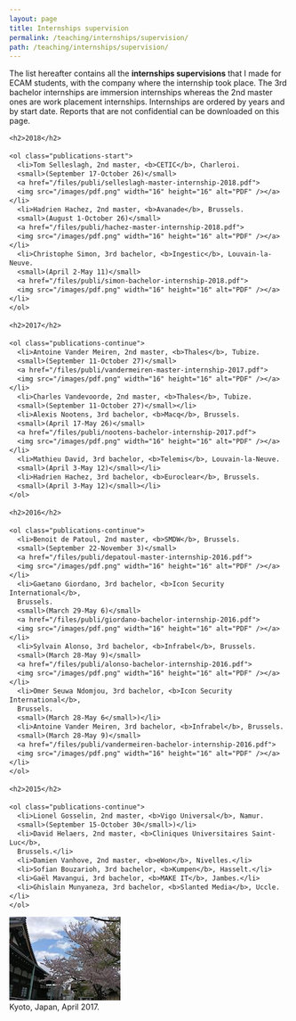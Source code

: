 ```yaml
---
layout: page
title: Internships supervision
permalink: /teaching/internships/supervision/
path: /teaching/internships/supervision/
---
```


<div class="page-col-wrapper">
  <div class="page-col page-col-1">
    <p>The list hereafter contains all the <b>internships supervisions</b> that
    I made for ECAM students, with the company where the internship took place.
    The 3rd bachelor internships are immersion internships whereas the 2nd
    master ones are work placement internships. Internships are ordered by
    years and by start date. Reports that are not confidential can be
    downloaded on this page.</p>

    <h2>2018</h2>

    <ol class="publications-start">
      <li>Tom Selleslagh, 2nd master, <b>CETIC</b>, Charleroi.
      <small>(September 17-October 26)</small>
      <a href="/files/publi/selleslagh-master-internship-2018.pdf">
      <img src="/images/pdf.png" width="16" height="16" alt="PDF" /></a></li>
      <li>Hadrien Hachez, 2nd master, <b>Avanade</b>, Brussels.
      <small>(August 1-October 26)</small>
      <a href="/files/publi/hachez-master-internship-2018.pdf">
      <img src="/images/pdf.png" width="16" height="16" alt="PDF" /></a></li>
      <li>Christophe Simon, 3rd bachelor, <b>Ingestic</b>, Louvain-la-Neuve.
      <small>(April 2-May 11)</small>
      <a href="/files/publi/simon-bachelor-internship-2018.pdf">
      <img src="/images/pdf.png" width="16" height="16" alt="PDF" /></a></li>
    </ol>

    <h2>2017</h2>

    <ol class="publications-continue">
      <li>Antoine Vander Meiren, 2nd master, <b>Thales</b>, Tubize.
      <small>(September 11-October 27)</small>
      <a href="/files/publi/vandermeiren-master-internship-2017.pdf">
      <img src="/images/pdf.png" width="16" height="16" alt="PDF" /></a></li>
      <li>Charles Vandevoorde, 2nd master, <b>Thales</b>, Tubize.
      <small>(September 11-October 27)</small></li>
      <li>Alexis Nootens, 3rd bachelor, <b>Macq</b>, Brussels.
      <small>(April 17-May 26)</small>
      <a href="/files/publi/nootens-bachelor-internship-2017.pdf">
      <img src="/images/pdf.png" width="16" height="16" alt="PDF" /></a></li>
      <li>Mathieu David, 3rd bachelor, <b>Telemis</b>, Louvain-la-Neuve.
      <small>(April 3-May 12)</small></li>
      <li>Hadrien Hachez, 3rd bachelor, <b>Euroclear</b>, Brussels.
      <small>(April 3-May 12)</small></li>
    </ol>

    <h2>2016</h2>

    <ol class="publications-continue">
      <li>Benoit de Patoul, 2nd master, <b>SMDW</b>, Brussels.
      <small>(September 22-November 3)</small>
      <a href="/files/publi/depatoul-master-internship-2016.pdf">
      <img src="/images/pdf.png" width="16" height="16" alt="PDF" /></a></li>
      <li>Gaetano Giordano, 3rd bachelor, <b>Icon Security International</b>,
      Brussels.
      <small>(March 29-May 6)</small>
      <a href="/files/publi/giordano-bachelor-internship-2016.pdf">
      <img src="/images/pdf.png" width="16" height="16" alt="PDF" /></a></li>
      <li>Sylvain Alonso, 3rd bachelor, <b>Infrabel</b>, Brussels.
      <small>(March 28-May 9)</small>
      <a href="/files/publi/alonso-bachelor-internship-2016.pdf">
      <img src="/images/pdf.png" width="16" height="16" alt="PDF" /></a></li>
      <li>Omer Seuwa Ndomjou, 3rd bachelor, <b>Icon Security International</b>,
      Brussels.
      <small>(March 28-May 6</small>)</li>
      <li>Antoine Vander Meiren, 3rd bachelor, <b>Infrabel</b>, Brussels.
      <small>(March 28-May 9)</small>
      <a href="/files/publi/vandermeiren-bachelor-internship-2016.pdf">
      <img src="/images/pdf.png" width="16" height="16" alt="PDF" /></a></li>
    </ol>

    <h2>2015</h2>

    <ol class="publications-continue">
      <li>Lionel Gosselin, 2nd master, <b>Vigo Universal</b>, Namur.
      <small>(September 15-October 30</small>)</li>
      <li>David Helaers, 2nd master, <b>Cliniques Universitaires Saint-Luc</b>,
      Brussels.</li>
      <li>Damien Vanhove, 2nd master, <b>eWon</b>, Nivelles.</li>
      <li>Sofian Bouzarioh, 3rd bachelor, <b>Kumpen</b>, Hasselt.</li>
      <li>Gaël Mavangui, 3rd bachelor, <b>MAKE IT</b>, Jambes.</li>
      <li>Ghislain Munyaneza, 3rd bachelor, <b>Slanted Media</b>, Uccle.</li>
    </ol>
  </div>
  <div class="page-col page-col-2">
    <p><img src="/images/kyoto.jpg" alt="Kyoto, Japan, April 2017."
    width="200" height="150" /><br />Kyoto, Japan, April 2017.</p>
  </div>
</div>
